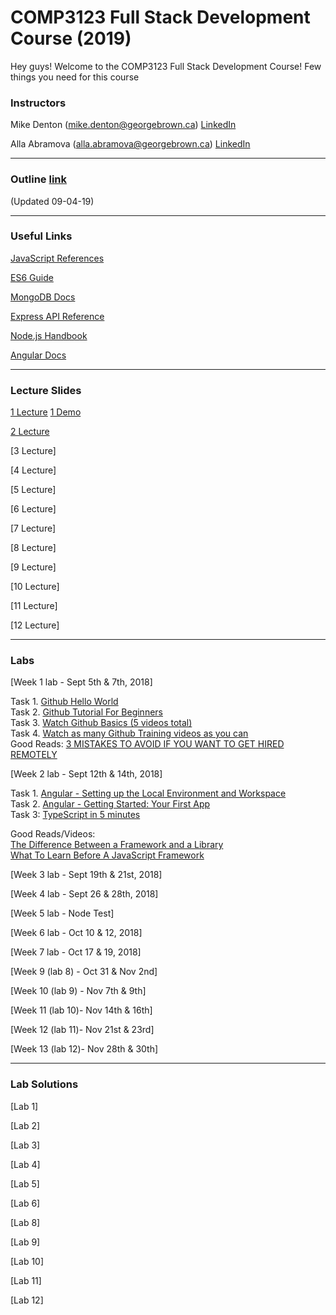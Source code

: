 # COMP3123 Full Stack Development Course (2019)

Hey guys! Welcome to the COMP3123 Full Stack Development Course! Few things you need for this course

### Instructors
Mike Denton (mike.denton@georgebrown.ca)  [LinkedIn](https://www.linkedin.com/in/mike-denton-1988597/)

Alla Abramova (alla.abramova@georgebrown.ca) [LinkedIn](https://www.linkedin.com/in/alla-abramova-4a652297/)

---

### Outline [link](https://docs.google.com/document/d/1lGIRS3KBx4Oj_T9QL_AZdJC5wmC7GRQT8C0CDIdLisA/edit?usp=sharing) 
(Updated 09-04-19)

---

### Useful Links
[JavaScript References](developer.mozilla.org)

[ES6 Guide](https://flaviocopes.com/es6/)

[MongoDB Docs](https://docs.mongodb.com/manual/reference/method/js-collection/)

[Express API Reference](https://expressjs.com/en/4x/api.html)

[Node.js Handbook](https://nodehandbook.com/)

[Angular Docs](https://angular.io/docs)


---

### Lecture Slides
[1 Lecture](https://drive.google.com/file/d/1d-3sb3lJrzd5k7i2fifx7XUePM8P4MoC/view?usp=sharing)
[1 Demo](https://drive.google.com/file/d/1g6miR1uyOrGRd3__EgHArS_Vf4TYNyKJ/view?usp=sharing)

[2 Lecture](https://drive.google.com/file/d/1jIKMkJQZpDI-i5OSI-nKmuNbLQ98Nah3/view?usp=sharing)

[3 Lecture]

[4 Lecture]

[5 Lecture]

[6 Lecture]

[7 Lecture]

[8 Lecture]

[9 Lecture]

[10 Lecture]

[11 Lecture]

[12 Lecture]


---
### Labs

[Week 1 lab - Sept 5th & 7th, 2018]

Task 1. [Github Hello World](https://guides.github.com/activities/hello-world/)   
Task 2. [Github Tutorial For Beginners](https://youtu.be/0fKg7e37bQE)  
Task 3. [Watch Github Basics (5 videos total)](https://www.youtube.com/playlist?list=PLg7s6cbtAD165JTRsXh8ofwRw0PqUnkVH)  
Task 4. [Watch as many Github Training videos as you can](https://www.youtube.com/user/GitHubGuides/playlists)  
Good Reads: [3 MISTAKES TO AVOID IF YOU WANT TO GET HIRED REMOTELY](https://x-team.com/blog/mistakes-remote-developers/)


[Week 2 lab - Sept 12th & 14th, 2018]


Task 1. [Angular - Setting up the Local Environment and Workspace](https://angular.io/guide/setup-local)   
Task 2. [Angular - Getting Started: Your First App](https://angular.io/start)  
Task 3: [TypeScript in 5 minutes](https://www.typescriptlang.org/docs/handbook/typescript-in-5-minutes.html)   
   
Good Reads/Videos:  
[The Difference Between a Framework and a Library](https://www.freecodecamp.org/news/the-difference-between-a-framework-and-a-library-bd133054023f/)  
[What To Learn Before A JavaScript Framework](https://www.youtube.com/watch?v=qi9VQqYcXqY)   


[Week 3 lab - Sept 19th & 21st, 2018]

[Week 4 lab - Sept 26 & 28th, 2018]

[Week 5 lab - Node Test]

[Week 6 lab - Oct 10 & 12, 2018]

[Week 7 lab - Oct 17 & 19, 2018]

[Week 9  (lab 8) - Oct 31 & Nov 2nd]

[Week 10 (lab 9) - Nov 7th & 9th]

[Week 11 (lab 10)- Nov 14th & 16th]

[Week 12 (lab 11)- Nov 21st & 23rd]

[Week 13 (lab 12)- Nov 28th & 30th]

---
### Lab Solutions
[Lab 1]

[Lab 2]

[Lab 3]

[Lab 4]

[Lab 5]

[Lab 6]

[Lab 8]

[Lab 9]

[Lab 10]

[Lab 11]

[Lab 12]

